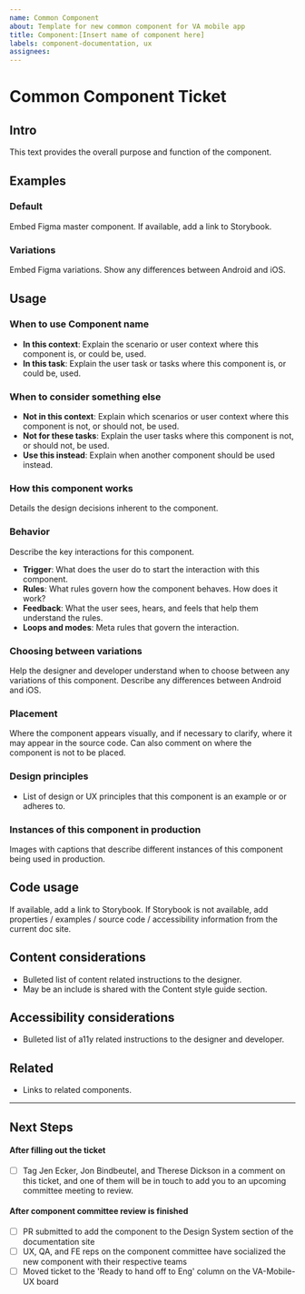 ```yaml
---
name: Common Component
about: Template for new common component for VA mobile app
title: Component:[Insert name of component here]
labels: component-documentation, ux
assignees:
---
```

<!-- Please fill out all of the relevant sections of this template. Please do not delete any areas of this template. It's ok if it's a draft, that's the point. This is just the first step in fleshing out documentation and the Component Committee will help. Any section that doesn't need to have info should be labeled as NA -->

# Common Component Ticket
<!-- Goal of these tickets: Add new common components to, or make updates for existing components in, the VA mobile app design system. Only a subset of these will be applicable for updating a component, mark other ones as NA -->

## Intro
This text provides the overall purpose and function of the component.

## Examples

### Default
Embed Figma master component.
If available, add a link to Storybook.

### Variations
Embed Figma variations. Show any differences between Android and iOS.

## Usage

### When to use Component name
* **In this context**: Explain the scenario or user context where this component is, or could be, used.
* **In this task**: Explain the user task or tasks where this component is, or could be, used.

### When to consider something else
* **Not in this context**: Explain which scenarios or user context where this component is not, or should not, be used.
* **Not for these tasks**: Explain the user tasks where this component is not, or should not, be used.
* **Use this instead**: Explain when another component should be used instead.

### How this component works
Details the design decisions inherent to the component.

### Behavior
Describe the key interactions for this component.
* **Trigger**: What does the user do to start the interaction with this component.
* **Rules**: What rules govern how the component behaves. How does it work?
* **Feedback**: What the user sees, hears, and feels that help them understand the rules.
* **Loops and modes**: Meta rules that govern the interaction.

### Choosing between variations
Help the designer and developer understand when to choose between any variations of this component. Describe any differences between Android and iOS.

### Placement
Where the component appears visually, and if necessary to clarify, where it may appear in the source code. Can also comment on where the component is not to be placed.

### Design principles
* List of design or UX principles that this component is an example or or adheres to.

### Instances of this component in production
Images with captions that describe different instances of this component being used in production.

## Code usage
If available, add a link to Storybook.
If Storybook is not available, add properties / examples / source code / accessibility information from the current doc site.

## Content considerations
* Bulleted list of content related instructions to the designer.
* May be an include is shared with the Content style guide section.

## Accessibility considerations
* Bulleted list of a11y related instructions to the designer and developer.

## Related
* Links to related components.

----------

## Next Steps
<!-- Steps in process: cross-practice review with UX, QA and FE (loop as needed), add to documentation site, then hand off to Eng for implementation. -->

#### After filling out the ticket
- [ ] Tag Jen Ecker, Jon Bindbeutel, and Therese Dickson in a comment on this ticket, and one of them will be in touch to add you to an upcoming committee meeting to review.

#### After component committee review is finished
- [ ] PR submitted to add the component to the Design System section of the documentation site
- [ ] UX, QA, and FE reps on the component committee have socialized the new component with their respective teams
- [ ] Moved ticket to the 'Ready to hand off to Eng' column on the VA-Mobile-UX board
